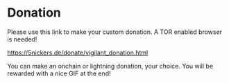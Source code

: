# Donation

Please use this link to make your custom donation. A TOR enabled browser is needed!

https://5nickers.de/donate/vigilant_donation.html

You can make an onchain or lightning donation, your choice. You will be rewarded with a nice GIF at the end!
